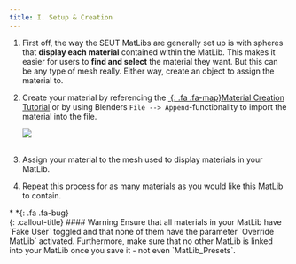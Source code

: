 ```yaml
---
title: I. Setup & Creation
---
```

1. First off, the way the SEUT MatLibs are generally set up is with spheres that **display each material** contained within the MatLib. This makes it easier for users to **find and select** the material they want. But this can be any type of mesh really. Either way, create an object to assign the material to.

2. Create your material by referencing the [*&nbsp;*{: .fa .fa-map}Material Creation Tutorial](/modding-reference/tutorials/tools/3d-modelling/seut/create-material) or by using Blenders `File --> Append`-functionality to import the material into the file.

    ![](/modding-reference/assets/images/tutorials/seut/create-matlib_append.png)
<br><br/>

3. Assign your material to the mesh used to display materials in your MatLib.

4. Repeat this process for as many materials as you would like this MatLib to contain.

<div class="callout-block callout-warning"><div class="icon-holder">*&nbsp;*{: .fa .fa-bug}
</div><div class="content">
{: .callout-title}
#### Warning
Ensure that all materials in your MatLib have `Fake User` toggled and that none of them have the parameter `Override MatLib` activated. Furthermore, make sure that no other MatLib is linked into your MatLib once you save it - not even `MatLib_Presets`.
</div></div>
